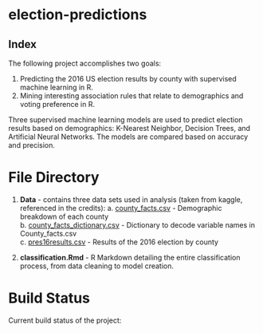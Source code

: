 # election-predictions

## Index 
The following project accomplishes two goals: 
  1. Predicting the 2016 US election results by county with supervised machine learning in R.
  2. Mining interesting association rules that relate to demographics and voting preference in R. 
  
Three supervised machine learning models are used to predict election results based on demographics: K-Nearest Neighbor, Decision Trees, and Artificial Neural Networks. The models are compared based on accuracy and precision. 

# File Directory

  1. **Data** - contains three data sets used in analysis (taken from kaggle, referenced in the credits):
      a. [county_facts.csv](docs/Data/county_facts.csv) - Demographic breakdown of each county  
      b. [county_facts_dictionary.csv](docs/Data/county_facts_dictionary.csv) - Dictionary to decode variable names in County_facts.csv  
      c. [pres16results.csv](docs/Data/pres16results.csv) - Results of the 2016 election by county
  
  2. **classification.Rmd** - R Markdown detailing the entire classification process, from data cleaning to model creation. 

# Build Status

  Current build status of the project: 
  
  
  
